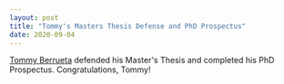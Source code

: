 ```yaml
---
layout: post
title: "Tommy's Masters Thesis Defense and PhD Prospectus"
date: 2020-09-04
---
```


[Tommy Berrueta](https://murpheylab.github.io/people/thomasberrueta) defended his Master's Thesis and completed his PhD Prospectus. Congratulations, Tommy!
